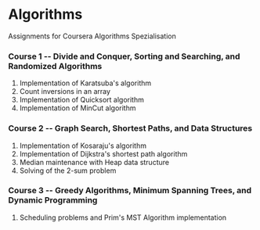 # Algorithms
Assignments for Coursera Algorithms Spezialisation

### Course 1 -- Divide and Conquer, Sorting and Searching, and Randomized Algorithms
1. Implementation of Karatsuba's algorithm
2. Count inversions in an array
3. Implementation of Quicksort algorithm
4. Implementation of MinCut algorithm

### Course 2 -- Graph Search, Shortest Paths, and Data Structures
1. Implementation of Kosaraju's algorithm
2. Implementation of Dijkstra's shortest path algorithm
3. Median maintenance with Heap data structure
4. Solving of the 2-sum problem

### Course 3 -- Greedy Algorithms, Minimum Spanning Trees, and Dynamic Programming
1. Scheduling problems and Prim's MST Algorithm implementation
